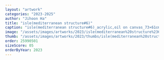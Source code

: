 ```yaml
---
layout: "artwork"
categories: "2023-2025"
author: "Jihoon Ha"
title: "isle(mediterranean structure#6)"
caption: "isle(mediterranean structure#6)_acrylic,oil on canvas_73×61㎝_2023"
image: "/assets/images/artworks/2023/isle(mediterranean%20structure%236)%20acrylic%2Coil%20on%20canvas%2073x61cm%202023.jpg"
thumb: "/assets/images/artworks/2023/thumbs/isle(mediterranean%20structure%236)%20acrylic%2Coil%20on%20canvas%2073x61cm%202023.jpg"
order: 25990501
sizeScore: 05
orderByYear: 2023
---
```

